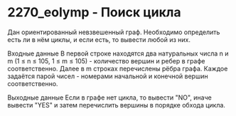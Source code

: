 # 2270_eolymp - Поиск цикла
Дан ориентированный невзвешенный граф. Необходимо определить есть ли в нём циклы, и если есть, то вывести любой из них.

Входные данные
В первой строке находятся два натуральных числа n и m (1 ≤ n ≤ 105, 1 ≤ m ≤ 105) - количество вершин и ребер в графе соответственно. Далее в m строках перечислены рёбра графа. Каждое задаётся парой чисел - номерами начальной и конечной вершин соответственно.

Выходные данные
Если в графе нет цикла, то вывести "NO", иначе вывести "YES" и затем перечислить вершины в порядке обхода цикла.
